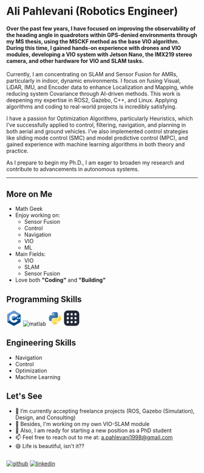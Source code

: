 # Ali Pahlevani (Robotics Engineer)
#### Over the past few years, I have focused on improving the observability of the heading angle in quadrotors within GPS-denied environments through my MS thesis, using the MSCKF method as the base VIO algorithm. During this time, I gained hands-on experience with drones and VIO modules, developing a VIO system with Jetson Nano, the IMX219 stereo camera, and other hardware for VIO and SLAM tasks.

Currently, I am concentrating on SLAM and Sensor Fusion for AMRs, particularly in indoor, dynamic environments. I focus on fusing Visual, LiDAR, IMU, and Encoder data to enhance Localization and Mapping, while reducing system Covariance through AI-driven methods. This work is deepening my expertise in ROS2, Gazebo, C++, and Linux. Applying algorithms and coding to real-world projects is incredibly satisfying.

I have a passion for Optimization Algorithms, particularly Heuristics, which I’ve successfully applied to control, filtering, navigation, and planning in both aerial and ground vehicles. I’ve also implemented control strategies like sliding mode control (SMC) and model predictive control (MPC), and gained experience with machine learning algorithms in both theory and practice.

As I prepare to begin my Ph.D., I am eager to broaden my research and contribute to advancements in autonomous systems.

---
## More on Me
* Math Geek
* Enjoy working on:
    - Sensor Fusion
    - Control
    - Navigation
    - VIO
    - ML
* Main Fields:
    - VIO
    - SLAM
    - Sensor Fusion
* Love both **"Coding"** and **"Building"**

## Programming Skills
<div><img src="https://raw.githubusercontent.com/devicons/devicon/master/icons/cplusplus/cplusplus-original.svg" alt="cplusplus" width="40" height="40"/> <img src="https://upload.wikimedia.org/wikipedia/commons/2/21/Matlab_Logo.png" alt="matlab" width="40" height="40"/> <img src="https://raw.githubusercontent.com/devicons/devicon/master/icons/python/python-original.svg" alt="python" width="40" height="40"/> <img src="https://github.com/tandpfun/skill-icons/blob/main/icons/ROS-Dark.svg" alt="ros" width="40" height="40"/></div>

## Engineering Skills
+ Navigation
+ Control
+ Optimization
+ Machine Learning

## Let's See
- 🔭 I’m currently accepting freelance projects (ROS, Gazebo (Simulation), Design, and Consulting)
- 🌱 Besides, I'm working on my own VIO-SLAM module
- 💬 Also, I am ready for starting a new position as a PhD student
- 📫 Feel free to reach out to me at: a.pahlevani1998@gmail.com 
- 😄 Life is beautiful, isn't it??

##
[<img src='https://cdn.jsdelivr.net/npm/simple-icons@3.0.1/icons/github.svg' alt='github' height='40'>](https://github.com/ali-pahlevani)  [<img src='https://cdn.jsdelivr.net/npm/simple-icons@3.0.1/icons/linkedin.svg' alt='linkedin' height='40'>](https://www.linkedin.com/in/ali-pahlevani/)  
